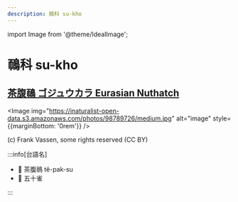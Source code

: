 ```yaml
---
description: 鳾科 su-kho
---
```


import Image from '@theme/IdealImage';

# 鳾科 su-kho

## [茶腹鳾 ゴジュウカラ Eurasian Nuthatch](https://ebird.org/species/eurnut2)

<Image img="https://inaturalist-open-data.s3.amazonaws.com/photos/98789726/medium.jpg" alt="image" style={{marginBottom: '0rem'}} />

<p className="image-caption">
(c) Frank Vassen, some rights reserved (CC BY)
</p>

:::info[台語名]

- 🎯 茶腹鳾 tê-pak-su
- 🎯 五十雀

:::
